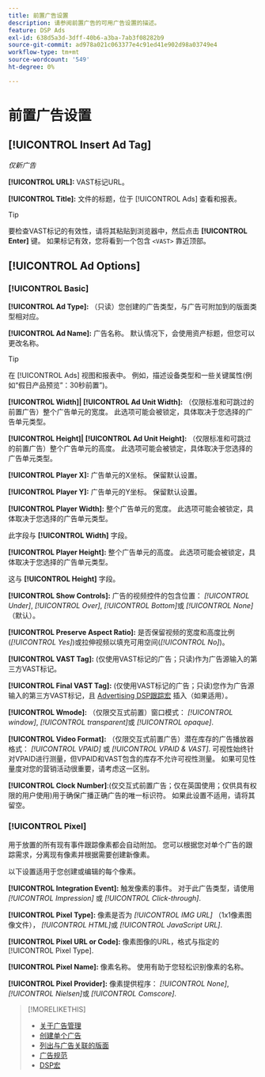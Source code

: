 ```yaml
---
title: 前置广告设置
description: 请参阅前置广告的可用广告设置的描述。
feature: DSP Ads
exl-id: 638d5a3d-3dff-40b6-a3ba-7ab3f08282b9
source-git-commit: ad978a021c063377e4c91ed41e902d98a03749e4
workflow-type: tm+mt
source-wordcount: '549'
ht-degree: 0%

---
```


# 前置广告设置

## [!UICONTROL Insert Ad Tag]

*仅新广告*

**[!UICONTROL URL]:** VAST标记URL。

**[!UICONTROL Title]:** 文件的标题，位于 [!UICONTROL Ads] 查看和报表。

>[!TIP]
>
> 要检查VAST标记的有效性，请将其粘贴到浏览器中，然后点击 **[!UICONTROL Enter]** 键。 如果标记有效，您将看到一个包含 `<VAST>` 靠近顶部。

## [!UICONTROL Ad Options]

### [!UICONTROL Basic]

**[!UICONTROL Ad Type]:** （只读）您创建的广告类型，与广告可附加到的版面类型相对应。

**[!UICONTROL Ad Name]:** 广告名称。 默认情况下，会使用资产标题，但您可以更改名称。

>[!TIP]
>
> 在 [!UICONTROL Ads] 视图和报表中。 例如，描述设备类型和一些关键属性(例如“假日产品预览”：30秒前置”)。

**[!UICONTROL Width]| [!UICONTROL Ad Unit Width]:** （仅限标准和可跳过的前置广告）整个广告单元的宽度。 此选项可能会被锁定，具体取决于您选择的广告单元类型。

**[!UICONTROL Height]| [!UICONTROL Ad Unit Height]:** （仅限标准和可跳过的前置广告）整个广告单元的高度。 此选项可能会被锁定，具体取决于您选择的广告单元类型。

**[!UICONTROL Player X]:** 广告单元的X坐标。 保留默认设置。

**[!UICONTROL Player Y]:** 广告单元的Y坐标。 保留默认设置。

**[!UICONTROL Player Width]:** 整个广告单元的宽度。 此选项可能会被锁定，具体取决于您选择的广告单元类型。

此字段与 **[!UICONTROL Width]** 字段。

**[!UICONTROL Player Height]:** 整个广告单元的高度。 此选项可能会被锁定，具体取决于您选择的广告单元类型。

这与 **[!UICONTROL Height]** 字段。

**[!UICONTROL Show Controls]:** 广告的视频控件的包含位置： *[!UICONTROL Under]*, *[!UICONTROL Over]*, *[!UICONTROL Bottom]*&#x200B;或 *[!UICONTROL None]* （默认）。

**[!UICONTROL Preserve Aspect Ratio]:** 是否保留视频的宽度和高度比例(*[!UICONTROL Yes]*)或拉伸视频以填充可用空间(*[!UICONTROL No]*)。

**[!UICONTROL VAST Tag]:** (仅使用VAST标记的广告；只读)作为广告源输入的第三方VAST标记。

**[!UICONTROL Final VAST Tag]:** (仅使用VAST标记的广告；只读)您作为广告源输入的第三方VAST标记，且 [Advertising DSP跟踪宏](/help/dsp/campaign-management/macros.md) 插入（如果适用）。

**[!UICONTROL Wmode]:** （仅限交互式前置）窗口模式： *[!UICONTROL window]*, *[!UICONTROL transparent]*&#x200B;或 *[!UICONTROL opaque]*.

**[!UICONTROL Video Format]:** （仅限交互式前置广告）潜在库存的广告播放器格式： *[!UICONTROL VPAID]* 或 *[!UICONTROL VPAID & VAST]*. 可视性始终针对VPAID进行测量，但VPAID和VAST包含的库存不允许可视性测量。 如果可见性量度对您的营销活动很重要，请考虑这一区别。

**[!UICONTROL Clock Number]**:(仅交互式前置广告；仅在英国使用；仅供具有权限的用户使用)用于确保广播正确广告的唯一标识符。 如果此设置不适用，请将其留空。

### [!UICONTROL Pixel]

用于放置的所有现有事件跟踪像素都会自动附加。 您可以根据您对单个广告的跟踪需求，分离现有像素并根据需要创建新像素。

以下设置适用于您创建或编辑的每个像素。

**[!UICONTROL Integration Event]:** 触发像素的事件。 对于此广告类型，请使用 *[!UICONTROL Impression]* 或 *[!UICONTROL Click-through]*.

**[!UICONTROL Pixel Type]:** 像素是否为 *[!UICONTROL IMG URL]* （1x1像素图像文件）， *[!UICONTROL HTML]*&#x200B;或 *[!UICONTROL JavaScript URL]*.

**[!UICONTROL Pixel URL or Code]:** 像素图像的URL，格式与指定的 [!UICONTROL Pixel Type].

**[!UICONTROL Pixel Name]:** 像素名称。 使用有助于您轻松识别像素的名称。

**[!UICONTROL Pixel Provider]:** 像素提供程序： *[!UICONTROL None]*, *[!UICONTROL Nielsen]*&#x200B;或 *[!UICONTROL Comscore]*.

>[!MORELIKETHIS]
>
>* [关于广告管理](ad-about.md)
>* [创建单个广告](ad-create.md)
>* [列出与广告关联的版面](/help/dsp/campaign-management/ads/ad-list-placements.md)
>* [广告规范](ad-specs.md)
>* [DSP宏](/help/dsp/campaign-management/macros.md)

